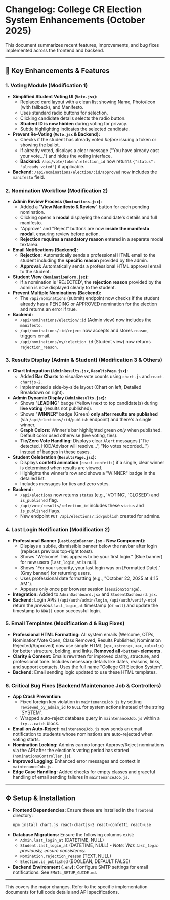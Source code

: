# Changelog: College CR Election System Enhancements (October 2025)

This document summarizes recent features, improvements, and bug fixes implemented across the frontend and backend.

---

## 🚀 Key Enhancements & Features

### 1. Voting Module (Modification 1)

- **Simplified Student Voting UI (`Vote.jsx`):**
  - Replaced card layout with a clean list showing Name, Photo/Icon (with fallback), and Manifesto.
  - Uses standard radio buttons for selection.
  - Clicking candidate details selects the radio button.
  - **Student ID is now hidden** during voting for privacy.
  - Subtle highlighting indicates the selected candidate.
- **Prevent Re-Voting (`Vote.jsx` & Backend):**
  - Checks if the student has already voted _before_ issuing a token or showing the ballot.
  - If already voted, displays a clear message ("You have already cast your vote...") and hides the voting interface.
  - **Backend:** `/api/vote/token/:election_id` now returns `{"status": "already_voted"}` if applicable.
- **Backend:** `/api/nominations/election/:id/approved` now includes the `manifesto` field.

### 2. Nomination Workflow (Modification 2)

- **Admin Review Process (`Nominations.jsx`):**
  - Added a "**View Manifesto & Review**" button for each pending nomination.
  - Clicking opens a **modal** displaying the candidate's details and full manifesto.
  - "Approve" and "Reject" buttons are now **inside the manifesto modal**, ensuring review before action.
  - **Rejection requires a mandatory reason** entered in a separate modal textarea.
- **Email Notifications (Backend):**
  - **Rejection:** Automatically sends a professional HTML email to the student including the **specific reason** provided by the admin.
  - **Approval:** Automatically sends a professional HTML approval email to the student.
- **Student View (`NominationForm.jsx`):**
  - If a nomination is 'REJECTED', the **rejection reason** provided by the admin is now displayed clearly to the student.
- **Prevent Multiple Nominations (Backend):**
  - The `/api/nominations` (submit) endpoint now checks if the student already has a PENDING or APPROVED nomination for the election and returns an error if true.
- **Backend:**
  - `/api/nominations/election/:id` (Admin view) now includes the `manifesto`.
  - `/api/nominations/:id/reject` now accepts and stores `reason`, triggers email.
  - `/api/nominations/my/:election_id` (Student view) now returns `rejection_reason`.

### 3. Results Display (Admin & Student) (Modification 3 & Others)

- **Chart Integration (`AdminResults.jsx`, `ResultsPage.jsx`):**
  - Added **Bar Charts** to visualize vote counts using `chart.js` and `react-chartjs-2`.
  - Implemented a side-by-side layout (Chart on left, Detailed Breakdown on right).
- **Admin Dynamic Display (`AdminResults.jsx`):**
  - Shows "**LEADING**" badge (Yellow) next to top candidate(s) during **live voting** (results not published).
  - Shows "**WINNER**" badge (Green) **only after results are published** (via `/api/elections/:id/publish` endpoint) and there's a single winner.
  - **Graph Colors:** Winner's bar highlighted green _only_ when published. Default color used otherwise (live voting, ties).
  - **Tie/Zero Vote Handling:** Displays clear `Alert` messages ("Tie detected. HOD/Advisor will resolve...", "No votes recorded...") instead of badges in these cases.
- **Student Celebration (`ResultsPage.jsx`):**
  - Displays **confetti animation** (`react-confetti`) if a single, clear winner is determined when results are viewed.
  - Highlights the winner's row and shows a "WINNER" badge in the detailed list.
  - Includes messages for ties and zero votes.
- **Backend:**
  - `/api/elections` now returns `status` (e.g., 'VOTING', 'CLOSED') and `is_published` flag.
  - `/api/vote/results/:election_id` includes these `status` and `is_published` flags.
  - New endpoint `PUT /api/elections/:id/publish` created for admins.

### 4. Last Login Notification (Modification 2)

- **Professional Banner (`LastLoginBanner.jsx` - New Component):**
  - Displays a subtle, dismissible banner below the navbar after login (replaces previous top-right toast).
  - Shows "Welcome! This appears to be your first login." (Blue banner) for new users (`last_login_at` is null).
  - Shows "For your security, your last login was on [Formatted Date]." (Gray banner) for returning users.
  - Uses professional date formatting (e.g., "October 22, 2025 at 4:15 AM").
  - Appears only once per browser session (`sessionStorage`).
- **Integration:** Added to `AdminDashboard.jsx` and `StudentDashboard.jsx`.
- **Backend:** Login APIs (`/api/auth/admin/login`, `/api/auth/verify-otp`) return the _previous_ `last_login_at` timestamp (or `null`) and update the timestamp to `NOW()` upon successful login.

### 5. Email Templates (Modification 4 & Bug Fixes)

- **Professional HTML Formatting:** All system emails (Welcome, OTPs, Nomination/Vote Open, Class Removed, Results Published, Nomination Rejected/Approved) now use simple HTML (`<p>`, `<strong>`, `<a>`, `<ul><li>`) for better structure, bolding, and links. **Removed all `<button>` elements.**
- **Clarity & Content:** Emails rewritten for improved clarity, structure, and professional tone. Includes necessary details like dates, reasons, links, and support contacts. Uses the full name "College CR Election System".
- **Backend:** Email sending logic updated to use these HTML templates.

### 6. Critical Bug Fixes (Backend Maintenance Job & Controllers)

- **App Crash Prevention:**
  - Fixed foreign key violation in `maintenanceJob.js` by setting `reviewed_by_admin_id` to `NULL` for system actions instead of the string 'SYSTEM'.
  - Wrapped auto-reject database query in `maintenanceJob.js` within a `try...catch` block.
- **Email on Auto-Reject:** `maintenanceJob.js` now sends an email notification to students whose nominations are auto-rejected when voting starts.
- **Nomination Locking:** Admins can no longer Approve/Reject nominations via the API after the election's voting period has started (`nominationsController.js`).
- **Improved Logging:** Enhanced error messages and context in `maintenanceJob.js`.
- **Edge Case Handling:** Added checks for empty classes and graceful handling of email sending failures in `maintenanceJob.js`.

---

## ⚙️ Setup & Installation

- **Frontend Dependencies:** Ensure these are installed in the `frontend` directory:
  ```bash
  npm install chart.js react-chartjs-2 react-confetti react-use
  ```
- **Database Migrations:** Ensure the following columns exist:
  - `Admin.last_login_at` (DATETIME, NULL)
  - `Student.last_login_at` (DATETIME, NULL) - _Note: Was `last_login` previously, ensure consistency._
  - `Nomination.rejection_reason` (TEXT, NULL)
  - `Election.is_published` (BOOLEAN, DEFAULT FALSE)
- **Backend Environment (`.env`):** Configure SMTP settings for email notifications. See `EMAIL_SETUP_GUIDE.md`.

---

This covers the major changes. Refer to the specific implementation documents for full code details and API specifications.
